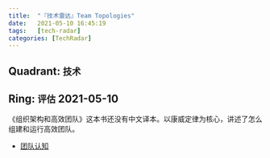 ```yaml
---
title:  "『技术雷达』Team Topologies"
date:   2021-05-10 16:45:19
tags:   [tech-radar]
categories: [TechRadar]
---
```


## Quadrant: `技术`

## Ring: `评估` 2021-05-10

《组织架构和高效团队》这本书还没有中文译本。以康威定律为核心，讲述了怎么
组建和运行高效团队。

- [团队认知](https://github.com/TeamTopologies/Team-Cognitive-Load-Assessment)



